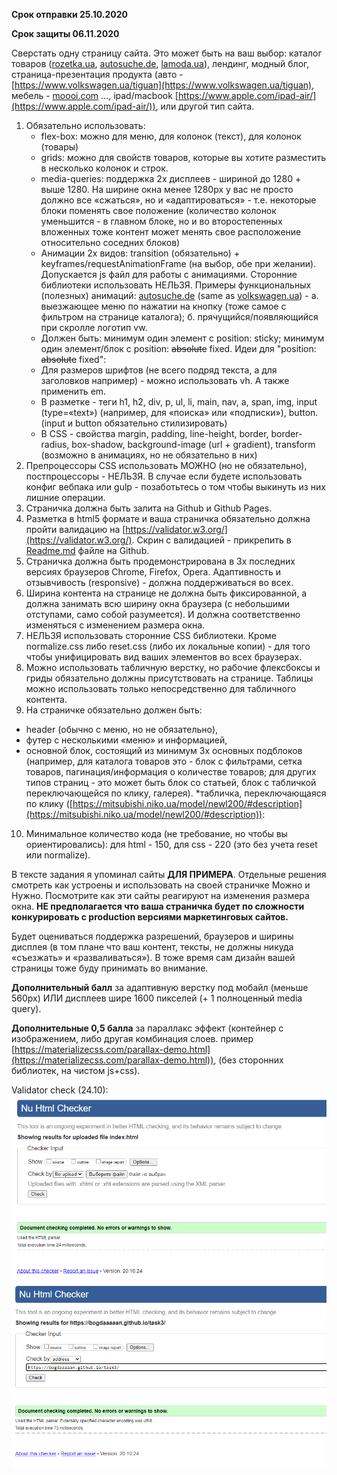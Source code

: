 **Срок отправки 25.10.2020**

**Срок защиты 06.11.2020**

Сверстать одну страницу сайта. Это может быть на ваш выбор: каталог товаров ([rozetka.ua](http://rozetka.ua/), [autosuche.de](http://autosuche.de/), [lamoda.ua](http://lamoda.ua/)), лендинг, модный блог, страница-презентация продукта (авто - [https://www.volkswagen.ua/tiguan](https://www.volkswagen.ua/tiguan), мебель - [moooi.com](http://moooi.com/) ..., ipad/macbook [https://www.apple.com/ipad-air/](https://www.apple.com/ipad-air/)), или другой тип сайта.

1. Обязательно использовать:
    - flex-box: можно для меню, для колонок (текст), для колонок (товары)
    - grids: можно для свойств товаров, которые вы хотите разместить в несколько колонок и строк.
    - media-queries: поддержка 2х дисплеев - шириной до 1280 + выше 1280. На ширине окна менее 1280px у вас не просто должно все «сжаться», но и «адаптироваться» - т.е. некоторые блоки поменять свое положение (количество колонок уменьшится - в главном блоке, но и во второстепенных вложенных тоже контент может менять свое расположение относительно соседних блоков)
    - Анимации 2х видов: transition (обязательно) + keyframes/requestAnimationFrame (на выбор, обе при желании). Допускается js файл для работы с анимациями. Сторонние библиотеки использовать НЕЛЬЗЯ. Примеры функциональных (полезных) анимаций: [autosuche.de](http://autosuche.de) (same as [volkswagen.ua](http://volkswagen.ua)) - а. выезжающее меню по нажатии на кнопку (тоже самое с фильтром на странице каталога); б. прячущийся/появляющийся при скролле логотип vw.
    - Должен быть: минимум один элемент с position: sticky; минимум один элемент/блок c position: ~~absolute~~ fixed. Идеи для "position: ~~absolute~~ fixed":
    - Для размеров шрифтов (не всего подряд текста, а для заголовков например) - можно использовать vh. А также применить em.
    - В разметке - теги h1, h2, div, p, ul, li, main, nav, a, span, img, input (type=«text») (например, для «поиска» или «подписки»), button. (input и button обязательно стилизировать)
    - В CSS - свойства margin, padding, line-height, border, border-radius, box-shadow, background-image (url + gradient), transform (возможно в анимациях, но не обязательно в них)
2. Препроцессоры CSS использовать МОЖНО (но не обязательно), постпроцессоры - НЕЛЬЗЯ. В случае если будете использовать конфиг вебпака или gulp - позаботьтесь о том чтобы выкинуть из них лишние операции.
3. Страничка должна быть залита на Github и Github Pages.
4. Разметка в html5 формате и ваша страничка обязательно должна пройти валидацию на [https://validator.w3.org/](https://validator.w3.org/). Скрин с валидацией - прикрепить в [Readme.md](http://readme.md/) файле на Github.
5. Страничка должна быть продемонстрирована в 3х последних версиях браузеров Chrome, Firefox, Opera. Адаптивность и отзывчивость (responsive) - должна поддерживаться во всех.
6. Ширина контента на странице не должна быть фиксированной, а должна занимать всю ширину окна браузера (с небольшими отступами, само собой разумеется). И должна соответственно изменяться с изменением размера окна.
7. НЕЛЬЗЯ использовать сторонние CSS библиотеки. Кроме normalize.css либо reset.css (либо их локальные копии) - для того чтобы унифицировать вид ваших элементов во всех браузерах.
8. Можно использовать табличную верстку, но рабочие флексбоксы и гриды обязательно должны присутствовать на странице. Таблицы можно использовать только непосредственно для табличного контента.
9. На страничке обязательно должен быть:
- header (обычно c меню, но не обязательно), 
- футер с несколькими «меню» и информацией,
- основной блок, состоящий из минимум 3х основных подблоков (например, для каталога товаров это - блок с фильтрами, сетка товаров, пагинация/информация о количестве товаров; для других типов страниц - это может быть блок со статьей, блок с табличкой переключающейся по клику, галерея). 
*табличка, переключающаяся по клику ([https://mitsubishi.niko.ua/model/newl200/#description](https://mitsubishi.niko.ua/model/newl200/#description)):
10. Минимальное количество кода (не требование, но чтобы вы ориентировались): для html - 150, для css - 220 (это без учета reset или normalize).

В тексте задания я упоминал сайты **ДЛЯ ПРИМЕРА**. Отдельные решения смотреть как устроены и использовать на своей страничке Можно и Нужно. Посмотрите как эти сайты реагируют на изменения размера окна. **НЕ предполагается что ваша страничка будет по сложности конкурировать с production версиями маркетинговых сайтов.**

Будет оцениваться поддержка разрешений, браузеров и ширины дисплея (в том плане что ваш контент, тексты, не должны никуда «съезжать» и «разваливаться»). В тоже время сам дизайн вашей страницы тоже буду принимать во внимание.

**Дополнительный балл** за адаптивную верстку под мобайл (меньше 560px) ИЛИ дисплеев шире 1600 пикселей (+ 1 полноценный media query).

**Дополнительные 0,5 балла** за параллакс эффект (контейнер с изображением, либо другая комбинация слоев. пример [https://materializecss.com/parallax-demo.html](https://materializecss.com/parallax-demo.html)), (без сторонних библиотек, на чистом js+css).


Validator check (24.10):
    ![alt text](screenshots/Screenshot_1.png "upload by file")
    ![alt text](screenshots/Screenshot_2.png "upload by url")
